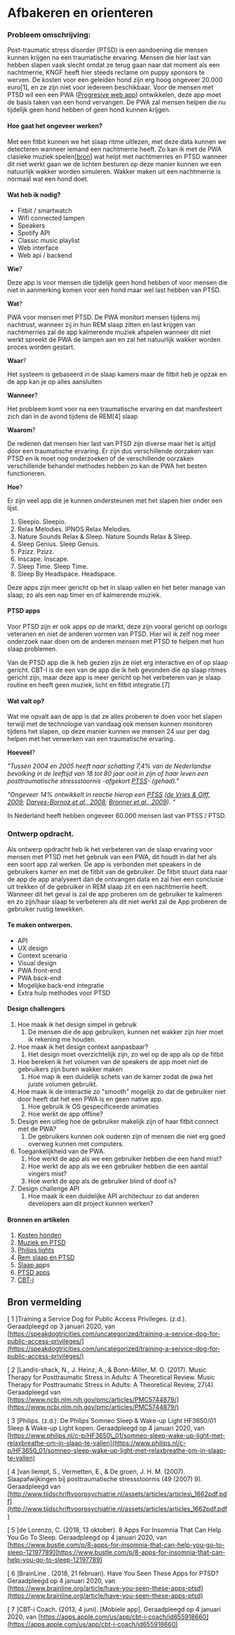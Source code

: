 # Afbakeren en orienteren

### Probleem omschrijving:

Post-traumatic stress disorder \(PTSD\) is een aandoening die mensen kunnen krijgen na een traumatische ervaring. Mensen die hier last van hebben slapen vaak slecht omdat ze terug gaan naar dat moment als een nachtmerrie, KNGF heeft hier steeds reclame om puppy sponsors te werven. De kosten voor een geleiden hond zijn erg hoog ongeveer 20.000 euro\[1\], en ze zijn niet voor iedereen beschikbaar. Voor de mensen met PTSD wil een een PWA \([Progresive web app](https://en.wikipedia.org/wiki/Progressive_web_application)\) ontwikkelen, deze app moet de basis taken van een hond vervangen. De PWA zal mensen helpen die nu tijdelijk geen hond hebben of geen hond kunnen krijgen.

#### Hoe gaat het ongeveer werken?

Met een fitbit kunnen we het slaap ritme uitlezen, met deze data kunnen we detecteren wanneer iemand een nachtmerrie heeft. Zo kan ik met de PWA clasieke muziek spelen\[[bron](https://www.ncbi.nlm.nih.gov/pmc/articles/PMC5744879/)\] wat helpt met nachtmerries en PTSD wanneer dit niet werkt gaan we de lichten besturen op deze manier kunnen we een natuurlijk wakker worden simuleren. Wakker maken uit een nachtmerrie is normaal wat een hond doet.

#### Wat heb ik nodig?

* Fitbit / smartwatch
* Wifi connected lampen
* Speakers
* Spotify API
* Classic music playlist
* Web interface
* Web api / backend

**Wie**?

Deze app is voor mensen die tijdelijk geen hond hebben of voor mensen die niet in aanmerking komen voor een hond maar wel last hebben van PTSD.

**Wat**?

PWA voor mensen met PTSD. De PWA monitort mensen tijdens mij nachtrust, wanneer zij in hun REM slaap zitten en last krijgen van nachtmerries zal de app kalmerende muziek afspelen wanneer dit niet werkt spreekt de PWA de lampen aan en zal het natuurlijk wakker worden proces worden gestart.

**Waar**?

Het systeem is gebaseerd in de slaap kamers maar de fitbit heb je opzak en de app kan je op alles aansluiten

**Wanneer**?

Het probleem komt voor na een traumatische ervaring en dat manifesteert zich dan in de avond tijdens de REM\[4\] slaap

**Waarom**?

De redenen dat mensen hier last van PTSD zijn diverse maar het is altijd door een traumatische ervaring. Er zijn dus verschillende oorzaken van PTSD en ik moet nog onderzoeken of de verschillende oorzaken verschillende behandel methodes hebben zo kan de PWA het besten functioneren.

**Hoe**?

Er zijn veel app die je kunnen ondersteunen met het slapen hier onder een lijst.

1. Sleepio. Sleepio.
2. Relax Melodies. IPNOS Relax Melodies.
3. Nature Sounds Relax & Sleep. Nature Sounds Relax & Sleep.
4. Sleep Genius. Sleep Genuis.
5. Pzizz. Pzizz.
6. Inscape. Inscape.
7. Sleep Time. Sleep Time.
8. Sleep By Headspace. Headspace.

Deze apps zijn meer gericht op het in slaap vallen en het beter manage van slaap, zo als een nap timer en of kalmerende muziek.

#### PTSD apps

Voor PTSD zijn er ook apps op de markt, deze zijn vooral gericht op oorlogs veteranen en niet de anderen vormen van PTSD. Hier wil ik zelf nog meer onderzoek naar doen om de anderen mensen met PTSD te helpen met hun slaap problemen.

Van de PTSD app die ik heb gezien zijn ze niet erg interactive en of op slaap gericht. CBT-I is de een van de app die ik heb gevonden die op slaap ritmes gericht zijn, maar deze app is meer gericht op het verbeteren van je slaap routine en heeft geen muziek, licht en fitbit integratie.\[7\]

#### Wat valt op?

Wat me opvalt aan de app is dat ze alles proberen te doen voor het slapen terwijl met de technologie van vandaag ook mensen kunnen monitoren tijdens het slapen, op deze manier kunnen we mensen 24 uur per dag helpen met het verwerken van een traumatische ervaring.

**Hoeveel**?

_"Tussen 2004 en 2005 heeft naar schatting 7,4% van de Nederlandse bevolking in de leeftijd van 18 tot 80 jaar ooit in zijn of haar leven een posttraumatische stressstoornis -afgekort_ [_PTSS_](https://www.volksgezondheidenzorg.info/afkortingen#PTSS)_- \(gehad\)."_

_"Ongeveer 14% ontwikkelt in reactie hierop een_ [_PTSS_](https://www.volksgezondheidenzorg.info/afkortingen#PTSS) _\(_[_de Vries & Olff, 2009_](https://www.volksgezondheidenzorg.info/onderwerp/posttraumatische-stressstoornis/cijfers-context/huidige-situatie#11155)_;_ [_Darves-Bornoz et al., 2008_](https://www.volksgezondheidenzorg.info/onderwerp/posttraumatische-stressstoornis/cijfers-context/huidige-situatie#11156)_;_ [_Bronner et al., 2009_](https://www.volksgezondheidenzorg.info/onderwerp/posttraumatische-stressstoornis/cijfers-context/huidige-situatie#11157)_\). "_

In Nederland heeft hebben ongeveer 60.000 mensen last van PTSS / PTSD. 

### Ontwerp opdracht.

Als ontwerp opdracht heb ik het verbeteren van de slaap ervaring voor mensen met PTSD met het gebruik van een PWA, dit houdt in dat het als een soort app zal werken. De app is verbonden met speakers in de gebruikers kamer en met de fitbit van de gebruiker. De fitbit stuurt data naar de app de app analyseert dan de ontvangen data en zal hier een conclusie uit trekken of de gebruiker in REM slaap zit en een nachtmerrie heeft. Wanneer dit het geval is zal de app proberen om de gebruiker te kalmeren en zo zijn/haar slaap te verbeteren als dit niet werkt zal de App proberen de gebruiker rustig tewekken.

#### Te maken ontwerpen.

* API
* UX design
* Context scenario
* Visual design
* PWA front-end
* PWA back-end
* Mogelijke back-end integratie
* Extra hulp methodes voor PTSD

#### Design challengers

1. Hoe maak ik het design simpel in gebruik
   1. De mensen die de app gebruiken, kunnen net wakker zijn hier moet ik rekening me houden.
2. Hoe maak ik het design context aanpasbaar?
   1. Het design moet overzichtelijk zijn, zo wel op de app als op de fitbit
3. Hoe bereken ik het volumen van de speakers de app moet niet de gebruikers zijn buren wakker maken
   1. Hoe map ik een duidelijk schets van de kamer zodat de pwa het juiste volumen gebruikt.
4. Hoe maak ik de interactie zo "smooth" mogelijk zo dat de gebruiker niet door heeft dat het een PWA is en geen native app.
   1. Hoe gebruik ik OS gespecificeerde animaties
   2. Hoe werkt de app offline?
5. Design een uitleg hoe de gebruiker makelijk zijn of haar fitbit connect met de PWA?
   1. De gebruikers kunnen ook ouderen zijn of mensen die niet erg goed overweg kunnen met computers.
6. Toegankelijkheid van de PWA.
   1. Hoe werkt de app als we een gebruiker hebben die een hand mist?
   2. Hoe werkt de app als we een gebruiker hebben die een aantal vingers mist?
   3. Hoe werkt de app als de gebruiker blind of doof is?
7. Design challenge  API
   1. Hoe maak ik een duidelijke API architectuur zo dat anderen developers aan dit project kunnen werken?



#### Bronnen en artikelen

1. [Kosten honden](https://speakdogtricities.com/uncategorized/training-a-service-dog-for-public-access-privileges/)
2. [Muziek en PTSD](https://www.ncbi.nlm.nih.gov/pmc/articles/PMC5744879/)
3. [Philips lights](https://www.philips.nl/c-p/HF3650_01/somneo-sleep-wake-up-light-met-relaxbreathe-om-in-slaap-te-vallen)
4. [Rem slaap en PTSD](http://www.tijdschriftvoorpsychiatrie.nl/assets/articles/articles_1662pdf.pdf)
5. [Slaap ap](https://www.bustle.com/p/8-apps-for-insomnia-that-can-help-you-go-to-sleep-12197789)ps
6. [PTSD apps](https://www.brainline.org/article/have-you-seen-these-apps-ptsd)
7. [CBT-i](https://apps.apple.com/us/app/cbt-i-coach/id655918660)



## Bron vermelding

\[ 1 \]Training a Service Dog for Public Access Privileges. \(z.d.\). Geraadpleegd op 3 januari 2020, van [https://speakdogtricities.com/uncategorized/training-a-service-dog-for-public-access-privileges/](https://speakdogtricities.com/uncategorized/training-a-service-dog-for-public-access-privileges/)

\[ 2 \]Landis-shack, N., J. Heinz, A., & Bonn-Miller, M. O. \(2017\). Music Therapy for Posttraumatic Stress in Adults: A Theoretical Review. Music Therapy for Posttraumatic Stress in Adults: A Theoretical Review, 27\(4\). Geraadpleegd van [https://www.ncbi.nlm.nih.gov/pmc/articles/PMC5744879/](https://www.ncbi.nlm.nih.gov/pmc/articles/PMC5744879/)

\[ 3 \]Philips. \(z.d.\). De Philips Somneo Sleep & Wake-up Light HF3650/01 Sleep & Wake-up Light kopen. Geraadpleegd op 4 januari 2020, van [https://www.philips.nl/c-p/HF3650\_01/somneo-sleep-wake-up-light-met-relaxbreathe-om-in-slaap-te-vallen](https://www.philips.nl/c-p/HF3650_01/somneo-sleep-wake-up-light-met-relaxbreathe-om-in-slaap-te-vallen)

\[ 4 \]van liempt, S., Vermetten, E., & De groen, J. H. M. \(2007\). Slaapafwijkingen bij posttraumatische stressstoornis \(49 \(2007\) 9\). Geraadpleegd van [http://www.tijdschriftvoorpsychiatrie.nl/assets/articles/articles\_1662pdf.pdf](http://www.tijdschriftvoorpsychiatrie.nl/assets/articles/articles_1662pdf.pdf)

\[ 5 \]de Lorenzo, C. \(2018, 13 oktober\). 8 Apps For Insomnia That Can Help You Go To Sleep. Geraadpleegd op 4 januari 2020, van [https://www.bustle.com/p/8-apps-for-insomnia-that-can-help-you-go-to-sleep-12197789](https://www.bustle.com/p/8-apps-for-insomnia-that-can-help-you-go-to-sleep-12197789)

\[ 6 \]BrainLine . \(2018, 21 februari\). Have You Seen These Apps for PTSD? Geraadpleegd op 4 januari 2020, van [https://www.brainline.org/article/have-you-seen-these-apps-ptsd](https://www.brainline.org/article/have-you-seen-these-apps-ptsd)

\[ 7 \]‎CBT-i Coach. \(2013, 4 juni\). \[Mobiele app\]. Geraadpleegd op 4 januari 2020, van [https://apps.apple.com/us/app/cbt-i-coach/id655918660](https://apps.apple.com/us/app/cbt-i-coach/id655918660)







